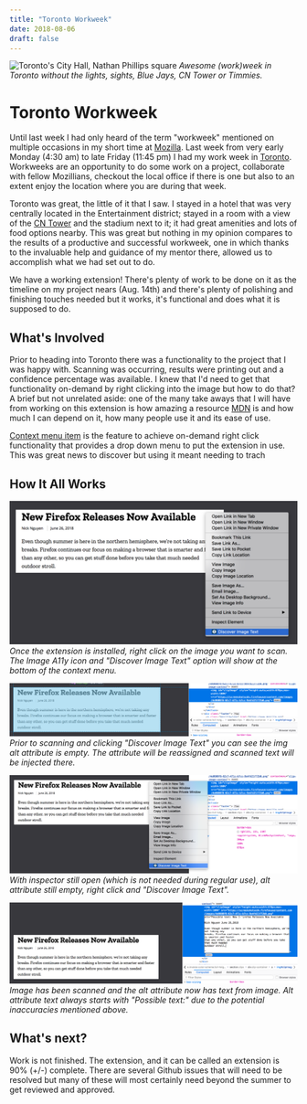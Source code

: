 ```yaml
---
title: "Toronto Workweek"
date: 2018-08-06
draft: false
---
```


![Toronto's City Hall, Nathan Phillips square](https://www.macleans.ca/wp-content/uploads/2016/07/MAC31_TORONTO-ARCHITECTURE_POST01.jpg) _Awesome (work)week in Toronto without the lights, sights, Blue Jays, CN Tower or Timmies._


# Toronto Workweek

Until last week I had only heard of the term "workweek" mentioned on multiple occasions in my short time at [Mozilla](www.mozilla.org). Last week from very early Monday (4:30 am) to late Friday (11:45 pm) I had my work week in [Toronto](https://en.wikipedia.org/wiki/Toronto). Workweeks are an opportunity to do some work on a project, collaborate with fellow Mozillians, checkout the local office if there is one but also to an extent enjoy the location where you are during that week.

Toronto was great, the little of it that I saw. I stayed in a hotel that was very centrally located in the Entertainment district; stayed in a room with a view of the [CN Tower](https://en.wikipedia.org/wiki/CN_Tower) and the stadium next to it; it had great amenities and lots of food options nearby. This was great but nothing in my opinion compares to the results of a productive and successful workweek, one in which thanks to the invaluable help and guidance of my mentor there, allowed us to accomplish what we had set out to do.

We have a working extension! There's plenty of work to be done on it as the timeline on my project nears (Aug. 14th) and there's plenty of polishing and finishing touches needed but it works, it's functional and does what it is supposed to do.

## What's Involved

Prior to heading into Toronto there was a functionality to the project that I was happy with. Scanning was occurring, results were printing out and a confidence percentage was available. I knew that I'd need to get that functionality on-demand by right clicking into the image but how to do that? A brief but not unrelated aside: one of the many take aways that I will have from working on this extension is how amazing a resource [MDN](https://developer.mozilla.org/en-US/) is and how much I can depend on it, how many people use it and its ease of use.

[Context menu item](https://developer.mozilla.org/en-US/docs/Mozilla/Add-ons/WebExtensions/user_interface/Context_menu_items) is the feature to achieve on-demand right click functionality that provides a drop down menu to put the extension in use. This was great news to discover but using it meant needing to trach

## How It All Works

![Screenshot of image with text, right click drop down menu](https://raw.githubusercontent.com/hamletv/Images/master/Image%20A11y/Screen%20Shot%202018-08-01%20at%2010.54.34%20PM.png)
_Once the extension is installed, right click on the image you want to scan. The Image A11y icon and "Discover Image Text" option will show at the bottom of the context menu._

![Screenshot of image with text, inspector open showing image attributes](https://raw.githubusercontent.com/hamletv/Images/master/Image%20A11y/Screen%20Shot%202018-08-01%20at%2010.58.20%20PM.png)
_Prior to scanning and clicking "Discover Image Text" you can see the img alt attribute is empty. The attribute will be reassigned and scanned text will be injected there._

![Screenshot of image with text, inspector open, clicking on Image A11y icon](https://raw.githubusercontent.com/hamletv/Images/master/Image%20A11y/Screen%20Shot%202018-08-01%20at%2010.58.56%20PM.png)
_With inspector still open (which is not needed during regular use), alt attribute still empty, right click and "Discover Image Text"._

![Screenshot of image with text, inspector open, Image A11y clicked](https://raw.githubusercontent.com/hamletv/Images/master/Image%20A11y/Screen%20Shot%202018-08-01%20at%2011.00.36%20PM.png)
_Image has been scanned and the alt attribute now has text from image. Alt attribute text always starts with "Possible text:" due to the potential inaccuracies mentioned above._

## What's next?

Work is not finished. The extension, and it can be called an extension is 90% (+/-) complete. There are several Github issues that will need to be resolved but many of these will most certainly need beyond the summer to get reviewed and approved.
